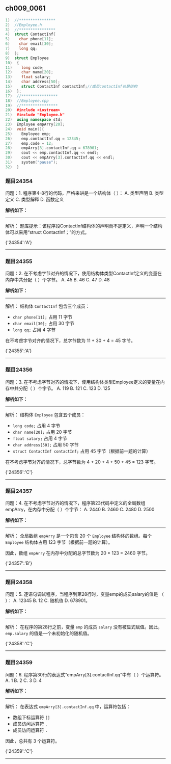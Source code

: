 ## ch009_0061
``` c++
1)  //****************
2)  //Employee.h
3)  //****************
4)  struct ContactInf{
5)    char phone[11];
6)    char email[30];
7)    long qq;
8)  };
9)  struct Employee
10)  {
11)    long code;
12)    char name[20];
13)    float salary;
14)    char address[50];
15)    struct ContactInf contactInf;//成员contactInf也是结构
16)  };
17)  //****************
18)  //Employee.cpp
19)  //****************
20)  #include <iostream>
21)  #include "Employee.h"
22)  using namespace std;
23)  Employee empArry[20];
24)  void main(){
25)    Employee emp;
26)    emp.contactInf.qq = 12345;
27)    emp.code = 12;
28)    empArry[3].contactInf.qq = 678901;
29)    cout << emp.contactInf.qq << endl;
30)    cout << empArry[3].contactInf.qq << endl;
31)    system("pause");
32)  }

```
### 题目24354
问题：1.  程序第4-8行的代码，严格来讲是一个结构体（    ）：
A.  类型声明
B.  类型定义
C.  类型解释
D.  函数定义


**解析如下：**

------

解析：
题库提示：该程序段ContactInf结构体的声明而不是定义，声明一个结构体可以采用“struct ContactInf；”的方式。

{'24354':'A'}

------

### 题目24355
问题：2.  在不考虑字节对齐的情况下，使用结构体类型ContactInf定义的变量在内存中共分配（    ）个字节。
A.  45
B.  46
C.  47
D.  48


**解析如下：**

------

解析：
结构体 `ContactInf` 包含三个成员：
- `char phone[11];` 占用 11 字节
- `char email[30];` 占用 30 字节
- `long qq;` 占用 4 字节

在不考虑字节对齐的情况下，总字节数为 11 + 30 + 4 = 45 字节。

{'24355':'A'}

------

### 题目24356
问题：3.  在不考虑字节对齐的情况下，使用结构体类型Employee定义的变量在内存中共分配（    ）个字节。
A.  119
B.  121
C.  123
D.  125


**解析如下：**

------

解析：
结构体 `Employee` 包含五个成员：
- `long code;` 占用 4 字节
- `char name[20];` 占用 20 字节
- `float salary;` 占用 4 字节
- `char address[50];` 占用 50 字节
- `struct ContactInf contactInf;` 占用 45 字节（根据前一题的计算）

在不考虑字节对齐的情况下，总字节数为 4 + 20 + 4 + 50 + 45 = 123 字节。

{'24356':'C'}

------

### 题目24357
问题：4.  在不考虑字节对齐的情况下，程序第23代码中定义的全局数组empArry，在内存中分配（    ）个字节：
A.  2440
B.  2460
C.  2480
D.  2500


**解析如下：**

------

解析：
全局数组 `empArry` 是一个包含 20 个 `Employee` 结构体的数组。每个 `Employee` 结构体占用 123 字节（根据前一题的计算）。

因此，数组 `empArry` 在内存中分配的总字节数为 20 * 123 = 2460 字节。

{'24357':'B'}

------

### 题目24358
问题：5.  逐语句调试程序，当程序到第28行时，变量emp的成员salary的值是 （    ）：
A.  12345
B.  12
C.  随机值
D.  678901。


**解析如下：**

------

解析：
在程序的第28行之前，变量 `emp` 的成员 `salary` 没有被显式赋值。因此，`emp.salary` 的值是一个未初始化的随机值。

{'24358':'C'}

------

### 题目24359
问题：6.  程序第30行的表达式“empArry[3].contactInf.qq”中有（    ）个运算符。
A.  1
B.  2
C.  3
D.  4


**解析如下：**

------

解析：
在表达式 `empArry[3].contactInf.qq` 中，运算符包括：
- 数组下标运算符 `[]`
- 成员访问运算符 `.`
- 成员访问运算符 `.`

因此，总共有 3 个运算符。

{'24359':'C'}

------

